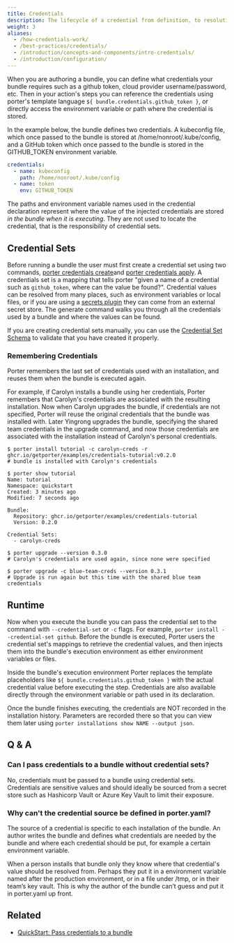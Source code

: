 ```yaml
---
title: Credentials
description: The lifecycle of a credential from definition, to resolution, and finally injection at runtime
weight: 3
aliases:
  - /how-credentials-work/
  - /best-practices/credentials/
  - /introduction/concepts-and-components/intro-credentials/
  - /introduction/configuration/
---
```


When you are authoring a bundle, you can define what credentials your bundle
requires such as a github token, cloud provider username/password, etc. Then in
your action's steps you can reference the credentials using porter's template
language `${ bundle.credentials.github_token }`, or directly access the
environment variable or path where the credential is stored.

In the example below, the bundle defines two credentials. A kubeconfig file,
which once passed to the bundle is stored at /home/nonroot/.kube/config, and a GitHub
token which once passed to the bundle is stored in the GITHUB_TOKEN environment
variable.

```yaml
credentials:
  - name: kubeconfig
    path: /home/nonroot/.kube/config
  - name: token
    env: GITHUB_TOKEN
```

The paths and environment variable names used in the credential
declaration represent where the value of the injected credentials are stored
_in the bundle when it is executing_. They are not used to locate the credential,
that is the responsibility of credential sets.

## Credential Sets

Before running a bundle the user must first create a credential set using two commands,
[porter credentials create][create]and [porter credentials apply][apply]. A credentials set is a mapping that tells porter
"given a name of a credential such as `github_token`, where can the value be
found?". Credential values can be resolved from many places, such as environment
variables or local files, or if you are using a [secrets
plugin](/plugins/types/#secrets) they can come from an external secret store.
The generate command walks you through all the credentials used by a bundle and
where the values can be found.

If you are creating credential sets manually, you can use the [Credential Set Schema]
to validate that you have created it properly.

### Remembering Credentials

Porter remembers the last set of credentials used with an installation, and reuses them when the bundle is executed again.

For example, if Carolyn installs a bundle using her credentials, Porter remembers that Carolyn's credentials are associated with the resulting installation.
Now when Carolyn upgrades the bundle, if credentials are not specified, Porter will reuse the original credentials that the bundle was installed with.
Later Yingrong upgrades the bundle, specifying the shared team credentials in the upgrade command, and now those credentials are associated with the installation instead of Carolyn's personal credentials.

```console
$ porter install tutorial -c carolyn-creds -r ghcr.io/getporter/examples/credentials-tutorial:v0.2.0
# bundle is installed with Carolyn's credentials

$ porter show tutorial
Name: tutorial
Namespace: quickstart
Created: 3 minutes ago
Modified: 7 seconds ago

Bundle:
  Repository: ghcr.io/getporter/examples/credentials-tutorial
  Version: 0.2.0

Credential Sets:
  - carolyn-creds

$ porter upgrade --version 0.3.0
# Carolyn's credentials are used again, since none were specified

$ porter upgrade -c blue-team-creds --version 0.3.1
# Upgrade is run again but this time with the shared blue team credentials
```

[Credential Set Schema]: https://github.com/getporter/porter/blob/main/pkg/schema/credential-set.schema.json

## Runtime

Now when you execute the bundle you can pass the credential set to the command
with `--credential-set` or `-c` flags. For example, `porter install --credential-set github`. Before the
bundle is executed, Porter users the credential set's mappings to retrieve the
credential values, and then injects them into the bundle's execution environment
as either environment variables or files.

Inside the bundle's execution environment Porter replaces the template placeholders
like `${ bundle.credentials.github_token }` with the actual credential value
before executing the step. Credentials are also available directly through the
environment variable or path used in its declaration.

Once the bundle finishes executing, the credentials are NOT recorded in the
installation history. Parameters are recorded there so that you can view them
later using `porter installations show NAME --output json`.

## Q & A

### Can I pass credentials to a bundle without credential sets?

No, credentials must be passed to a bundle using credential sets.
Credentials are sensitive values and should ideally be sourced from a secret store such as Hashicorp Vault or Azure Key Vault to limit their exposure.

### Why can't the credential source be defined in porter.yaml?

The source of a credential is specific to each installation of the bundle. An
author writes the bundle and defines what credentials are needed by the bundle
and where each credential should be put, for example a certain environment
variable.

When a person installs that bundle only they know where that credential's value
should be resolved from. Perhaps they put it in a environment variable named
after the production environment, or in a file under /tmp, or in their team’s
key vault. This is why the author of the bundle can’t guess and put it in
porter.yaml up front.

[create]: /cli/porter_credentials_create/
[apply]: /cli/porter_credentials_apply/

## Related

- [QuickStart: Pass credentials to a bundle](/quickstart/credentials/)
